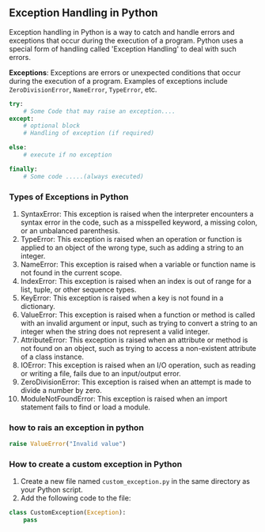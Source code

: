## Exception Handling in Python

Exception handling in Python is a way to catch and handle errors and exceptions that occur during the execution of a program. Python uses a special form of handling called 'Exception Handling' to deal with such errors.

**Exceptions**: Exceptions are errors or unexpected conditions that occur during the execution of a program. Examples of exceptions include `ZeroDivisionError`, `NameError`, `TypeError`, etc.

```python
try:
    # Some Code that may raise an exception.... 
except:
    # optional block
    # Handling of exception (if required)

else:
    # execute if no exception

finally:
    # Some code .....(always executed)
```


### Types of Exceptions in Python


1. SyntaxError: This exception is raised when the interpreter encounters a syntax error in the code, such as a misspelled keyword, a missing colon, or an unbalanced parenthesis.
2. TypeError: This exception is raised when an operation or function is applied to an object of the wrong type, such as adding a string to an integer.
3. NameError: This exception is raised when a variable or function name is not found in the current scope.
4. IndexError: This exception is raised when an index is out of range for a list, tuple, or other sequence types.
5. KeyError: This exception is raised when a key is not found in a dictionary.
6. ValueError: This exception is raised when a function or method is called with an invalid argument or input, such as trying to convert a string to an integer when the string does not represent a valid integer.
7. AttributeError: This exception is raised when an attribute or method is not found on an object, such as trying to access a non-existent attribute of a class instance.
8. IOError: This exception is raised when an I/O operation, such as reading or writing a file, fails due to an input/output error.
9. ZeroDivisionError: This exception is raised when an attempt is made to divide a number by zero.
10. ModuleNotFoundError: This exception is raised when an import statement fails to find or load a module.



### how to rais an exception in python

```python
raise ValueError("Invalid value")
```


### How to create a custom exception in Python

1. Create a new file named `custom_exception.py` in the same directory as your Python script.
2. Add the following code to the file:
```python
class CustomException(Exception):
    pass
```